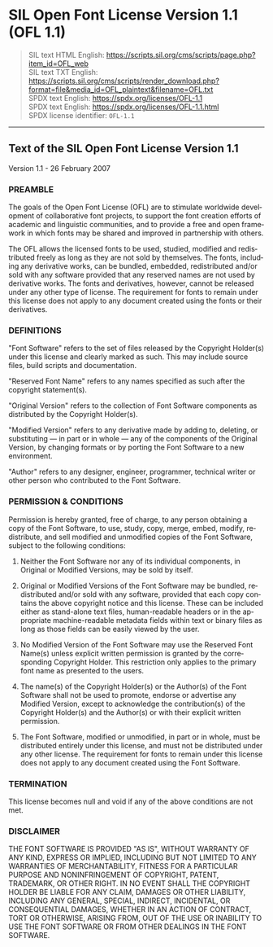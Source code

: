 <div dir="ltr" lang="en-US">

<!--
Markdown dialect: GitHub Flavored Markdown

SPDX-FileContributor: author: Nicolas Spalinger | email:nicolas.spalinger@sil.org | github:n7s
SPDX-FileContributor: author: Victor Gaultney | https://gaultney.org/jvgtype/
SPDX-FileContributor: formatter: gabldotink | email:gabl@gabl.ink | github:gabldotink
SPDX-FileCopyrightText: © 2007 SIL International. “SIL” and “SIL INTERNATIONAL” are registered trademarks of SIL International. “SOFTWARE PACKAGE DATA EXCHANGE” and “SPDX” are registered trademarks of the Linux Foundation. “LINUX” is a registered trademark of Linus Torvalds.
SPDX-FileName: ./licenses/OFL-1.1.md
SPDX-FileType: DOCUMENTATION
SPDX-FileType: TEXT
SPDX-FileType: SOURCE
SPDX-LicenseConcluded: NOASSERTION
SPDX-License-Identifier: NOASSERTION

---
# pandoc variables
# ConTeXt
includesource: true
linkstyle:    'normal'
pdfa:         '3b'
urlstyle:     'normal'
# language
dir:          'ltr'
lang:         'en'
# metadata
author:       'Nicolas Spalinger, Victor Gaultney'
title:        'SIL Open Font License Version 1.1 (OFL 1.1)'
---
-->

# SIL Open Font License Version 1.1 (OFL 1.1)
> SIL text HTML English: <https://scripts.sil.org/cms/scripts/page.php?item_id=OFL_web>  
> SIL text TXT English: <https://scripts.sil.org/cms/scripts/render_download.php?format=file&media_id=OFL_plaintext&filename=OFL.txt>  
> SPDX text English: <https://spdx.org/licenses/OFL-1.1>  
> SPDX text English: <https://spdx.org/licenses/OFL-1.1.html>  
> SPDX license identifier: `OFL-1.1`

---

## Text of the SIL Open Font License Version 1.1

Version 1.1 - 26 February 2007

<div id="1">

### PREAMBLE

The goals of the Open Font License (OFL) are to stimulate worldwide
development of collaborative font projects, to support the font creation
efforts of academic and linguistic communities, and to provide a free and
open framework in which fonts may be shared and improved in partnership with
others.

The OFL allows the licensed fonts to be used, studied, modified and
redistributed freely as long as they are not sold by themselves. The fonts,
including any derivative works, can be bundled, embedded, redistributed
and/or sold with any software provided that any reserved names are not used
by derivative works. The fonts and derivatives, however, cannot be released
under any other type of license. The requirement for fonts to remain under
this license does not apply to any document created using the fonts or their
derivatives.

</div>

<div id="2">

### DEFINITIONS

"Font Software" refers to the set of files released by the Copyright
Holder(s) under this license and clearly marked as such. This may include
source files, build scripts and documentation.

"Reserved Font Name" refers to any names specified as such after the
copyright statement(s).

"Original Version" refers to the collection of Font Software components as
distributed by the Copyright Holder(s).

"Modified Version" refers to any derivative made by adding to, deleting, or
substituting — in part or in whole — any of the components of the Original
Version, by changing formats or by porting the Font Software to a new
environment.

"Author" refers to any designer, engineer, programmer, technical writer or
other person who contributed to the Font Software.

</div>

<div id="3">

### PERMISSION & CONDITIONS

Permission is hereby granted, free of charge, to any person obtaining a copy
of the Font Software, to use, study, copy, merge, embed, modify,
redistribute, and sell modified and unmodified copies of the Font Software,
subject to the following conditions:

<ol type="1">

<li id="3(1)">

  Neither the Font Software nor any of its individual components, in Original
  or Modified Versions, may be sold by itself.

</li>

<li id="3(2)">

  Original or Modified Versions of the Font Software may be bundled,
  redistributed and/or sold with any software, provided that each copy
  contains the above copyright notice and this license. These can be included
  either as stand-alone text files, human-readable headers or in the
  appropriate machine-readable metadata fields within text or binary files as
  long as those fields can be easily viewed by the user.

</li>

<li id="3(3)">
  
  No Modified Version of the Font Software may use the Reserved
  Font Name(s) unless explicit written permission is granted by the
  corresponding Copyright Holder. This restriction only applies to the
  primary font name as presented to the users.

</li>

<li id="3(4)">
  
  The name(s) of the Copyright Holder(s) or the Author(s) of the Font
  Software shall not be used to promote, endorse or advertise any Modified
  Version, except to acknowledge the contribution(s) of the Copyright
  Holder(s) and the Author(s) or with their explicit written permission.

</li>

<li id="3(5)">
  
  The Font Software, modified or unmodified, in part or in whole, must be
  distributed entirely under this license, and must not be distributed under
  any other license. The requirement for fonts to remain under this license
  does not apply to any document created using the Font Software.

</li>

</ol>

</div>

<div id="4">

### TERMINATION

This license becomes null and void if any of the above conditions are not met.

</div>

<div id="5">

### DISCLAIMER

THE FONT SOFTWARE IS PROVIDED "AS IS", WITHOUT WARRANTY OF ANY KIND, EXPRESS
OR IMPLIED, INCLUDING BUT NOT LIMITED TO ANY WARRANTIES OF MERCHANTABILITY,
FITNESS FOR A PARTICULAR PURPOSE AND NONINFRINGEMENT OF COPYRIGHT, PATENT,
TRADEMARK, OR OTHER RIGHT. IN NO EVENT SHALL THE COPYRIGHT HOLDER BE LIABLE
FOR ANY CLAIM, DAMAGES OR OTHER LIABILITY, INCLUDING ANY GENERAL, SPECIAL,
INDIRECT, INCIDENTAL, OR CONSEQUENTIAL DAMAGES, WHETHER IN AN ACTION OF
CONTRACT, TORT OR OTHERWISE, ARISING FROM, OUT OF THE USE OR INABILITY TO USE
THE FONT SOFTWARE OR FROM OTHER DEALINGS IN THE FONT SOFTWARE.

</div>

</div>
